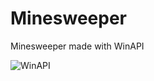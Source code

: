 # Minesweeper
 Minesweeper made with WinAPI

![WinAPI](https://user-images.githubusercontent.com/52603099/163629185-c6aa79e8-d7b1-40cc-ba07-c0f8744465e7.gif)



